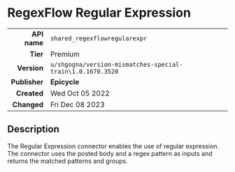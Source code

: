 # RegexFlow Regular Expression
| | |
|-:|-|
|**API name**|`shared_regexflowregularexpr`|
|**Tier**|Premium|
|**Version**|`u/shgogna/version-mismatches-special-train\1.0.1670.3520`|
|**Publisher**|**Epicycle**|
|**Created**|Wed Oct 05 2022|
|**Changed**|Fri Dec 08 2023|

## Description
The Regular Expression connector enables the use of regular expression. The connector uses the posted body and a regex pattern as inputs and returns the matched patterns and groups.
